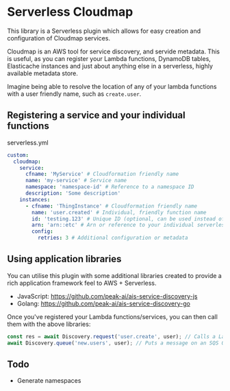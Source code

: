 # Serverless Cloudmap

This library is a Serverless plugin which allows for easy creation and configuration of Cloudmap services.

Cloudmap is an AWS tool for service discovery, and servide metadata. This is useful, as you can register your Lambda functions, DynamoDB tables, Elasticache instances and just about anything else in a serverless, highly available metadata store.

Imagine being able to resolve the location of any of your lambda functions with a user friendly name, such as `create.user`.

## Registering a service and your individual functions

serverless.yml

```yaml
custom:
  cloudmap:
    service:
      cfname: 'MyService' # Cloudformation friendly name
      name: 'my-service' # Service name
      namespace: 'namespace-id' # Reference to a namespace ID
      description: 'Some description'
    instances:
      - cfname: 'ThingInstance' # Cloudformation friendly name
        name: 'user.created' # Individual, friendly function name
        id: 'testing.123' # Unique ID (optional, can be used instead of name)
        arn: 'arn::etc' # Arn or reference to your individual serverless function
        config:
          retries: 3 # Additional configuration or metadata
```

## Using application libraries

You can utilise this plugin with some additional libraries created to provide a rich application framework feel to AWS + Serverless.

- JavaScript: https://github.com/peak-ai/ais-service-discovery-js 
- Golang: https://github.com/peak-ai/ais-service-discovery-go

Once you've registered your Lambda functions/services, you can then call them with the above libraries:

```javascript
const res = await Discovery.request('user.create', user); // Calls a Lambda
await Discovery.queue('new.users', user); // Puts a message on an SQS Queue
```

## Todo

- Generate namespaces

